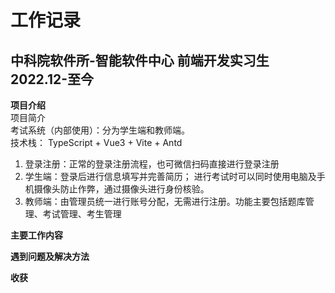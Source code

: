 # 工作记录

## 中科院软件所-智能软件中心  前端开发实习生  2022.12-至今

**项目介绍**    
项目简介    
考试系统（内部使用）：分为学生端和教师端。   
技术栈： TypeScript + Vue3 + Vite + Antd    
1) 登录注册：正常的登录注册流程，也可微信扫码直接进行登录注册    
2) 学生端：登录后进行信息填写并完善简历； 进行考试时可以同时使用电脑及手机摄像头防止作弊，通过摄像头进行身份核验。    
3) 教师端：由管理员统一进行账号分配，无需进行注册。功能主要包括题库管理、考试管理、考生管理   
    

**主要工作内容**


**遇到问题及解决方法**

**收获**
